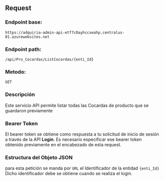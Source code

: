## Request

### Endpoint base:

```HTTP
https://adquiria-admin-api-etf7c0ayhccxeahp.centralus-01.azurewebsites.net
```

### Endpoint path:

```http
/api/Pro_Cocardas/ListCocardas/{enti_Id}
```

### Metodo:

```HTTP
GET
```


### Descripción

Este servicio API permite listar todas las Cocardas de producto que se guardaron previamente


### Bearer Token
El bearer token se obtiene como respuesta a tu solicitud de inicio de sesión a través de la API **Login**. Es necesario especificar ese bearer token obtenido previamente en el encabezado de esta request.

### Estructura del Objeto JSON
para esta petición se manda por `` URL `` el Identificador de la entidad `` {enti_Id} `` Dicho identificador debe se obtiene cuando se realiza el login.
